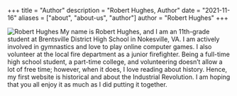 +++
title = "Author"
description = "Robert Hughes, Author"
date = "2021-11-16"
aliases = ["about", "about-us", "author"]
author = "Robert Hughes"
+++

![Robert Hughes](/img/robert.png "Photo of Robert Hughes")
My name is Robert Hughes, and I am an 11th-grade student at Brentsville District High School in Nokesville, VA. I am actively involved in gymnastics and love to play online computer games. I also volunteer at the local fire department as a junior firefighter. Being a full-time high school student, a part-time college, and volunteering doesn’t allow a lot of free time; however, when it does, I love reading about history. Hence, my first website is historical and about the Industrial Revolution.  I am hoping that you all enjoy it as much as I did putting it together. 
